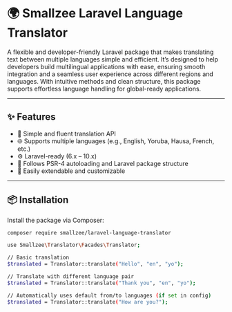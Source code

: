 # 🌍 Smallzee Laravel Language Translator

A flexible and developer-friendly Laravel package that makes translating text between multiple languages simple and efficient. It’s designed to help developers build multilingual applications with ease, ensuring smooth integration and a seamless user experience across different regions and languages. With intuitive methods and clean structure, this package supports effortless language handling for global-ready applications.

---

## ✨ Features

- 🎯 Simple and fluent translation API
- 🌐 Supports multiple languages (e.g., English, Yoruba, Hausa, French, etc.)
- ⚙️ Laravel-ready (6.x – 10.x)
- 🧱 Follows PSR-4 autoloading and Laravel package structure
- 🧩 Easily extendable and customizable

---

## 📦 Installation

Install the package via Composer:

```bash
composer require smallzee/laravel-language-translator

use Smallzee\Translator\Facades\Translator;

// Basic translation
$translated = Translator::translate("Hello", "en", "yo");

// Translate with different language pair
$translated = Translator::translate("Thank you", "en", "yo");

// Automatically uses default from/to languages (if set in config)
$translated = Translator::translate("How are you?");